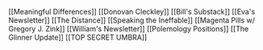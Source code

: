 [[Meaningful Differences]]
[[Donovan Cleckley]]
[[Bill's Substack]]
[[Eva's Newsletter]]
[[The Distance]]
[[Speaking the Ineffable]]
[[Magenta Pills w/ Gregory J. Zink]]
[[William's Newsletter]]
[[Polemology Positions]]
[[The Glinner Update]]
[[TOP SECRET UMBRA]]
